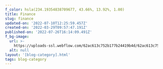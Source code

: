 ```yaml
---
f_color: hsla(234.19354838709677, 43.66%, 13.92%, 1.00)
title: Finance
slug: finance
updated-on: '2022-07-10T12:25:59.457Z'
created-on: '2022-03-29T09:57:47.191Z'
published-on: '2022-07-26T16:14:09.491Z'
f_bg-image:
  url: >-
    https://uploads-ssl.webflow.com/62ac613c752b177b24419b4d/62ac613c752b1761c6419c8c_portfolio-05.jpg
  alt: null
layout: '[blog-category].html'
tags: blog-category
---
```



